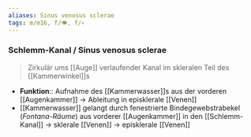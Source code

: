```yaml
---
aliases: Sinus venosus sclerae
tags: m/m16, f/👁️, f/💀
---
```

### Schlemm-Kanal / Sinus venosus sclerae
> Zirkulär ums [[Auge]] verlaufender Kanal im skleralen Teil des [[Kammerwinkel]]s
- **Funktion**:: Aufnahme des [[Kammerwasser]]s aus der vorderen [[Augenkammer]] → Ableitung in episklerale [[Venen]]
- [[Kammerwasser]] gelangt durch fenestrierte Bindegewebstrabekel (*Fontana-Räume*) aus vorderer [[Augenkammer]] in den [[Schlemm-Kanal]] → sklerale [[Venen]] → episklerale [[Venen]]